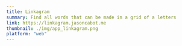 ```yaml
---
title: Linkagram
summary: Find all words that can be made in a grid of a letters
link: https://linkagram.jasoncabot.me
thumbnail: ./img/app_linkagram.png
platform: "web"
---
```


